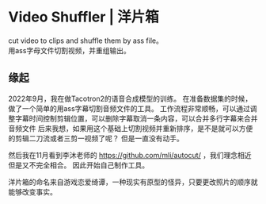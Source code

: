 # Video Shuffler | 洋片箱
cut video to clips and shuffle them by ass file。  
用ass字母文件切割视频，并重组输出。

## 缘起
2022年9月，我在做Tacotron2的语音合成模型的训练。
在准备数据集的时候，做了一个简单的用ass字幕切割音频文件的工具。
工作流程非常顺畅，可以通过调整字幕时间控制剪辑位置，可以删除字幕取消一条内容，可以合并多行字幕来合并音频文件
后来我想，如果用这个基础上切割视频并重新排序，是不是就可以方便的剪辑二刀流或者三剪一视频了呢？
但是一直没有动手。

然后我在11月看到李沐老师的 https://github.com/mli/autocut/ ，我们理念相近但是又不完全相合。
因此开始自己制作工具。

洋片箱的命名来自游戏恋爱绮谭，一种现实有原型的怪异，只要更改照片的顺序就能够改变事实。
